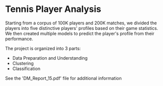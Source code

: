 # Tennis Player Analysis

Starting from a corpus of 100K players and 200K matches, we divided the players into five distinctive players' profiles based on their game statistics. We then created multiple models to predict the player's profile from their performance.

The project is organized into 3 parts:
- Data Preparation and Understanding
- Clustering
- Classification

See the 'DM_Report_15.pdf' file for additional information
